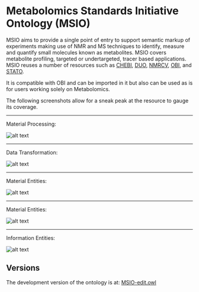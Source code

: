 # Metabolomics Standards Initiative Ontology (MSIO)

MSIO aims to provide a single point of entry to support semantic markup of experiments making use of NMR and MS techniques to identify, measure and quantify small molecules known as metabolites. MSIO covers metabolite profiling, targeted or undertargeted, tracer based applications. MSIO reuses a number of resources such as [CHEBI](https://www.ebi.ac.uk/ols/ontologies/chebi), [DUO](https://www.ebi.ac.uk/ols/ontologies/duo), [NMRCV](https://www.ebi.ac.uk/ols/ontologies/nmrcv), [OBI](https://www.ebi.ac.uk/ols/ontologies/obi),  and [STATO](https://www.ebi.ac.uk/ols/ontologies/stato).

It is compatible with OBI and can be imported in it but also can be used as is for users working solely on Metabolomics.

The following screenshots allow for a sneak peak at the resource to gauge its coverage.
_________
Material Processing:

![alt text](https://github.com/ISA-agents/MSIO/blob/master/docs/img/msio-material-processing.png "Logo Title Text 1")

_________
Data Transformation:

![alt text](https://github.com/ISA-agents/MSIO/blob/master/docs/img/msio-data-transformation.png "Logo Title Text 2")

_________
Material Entities:

![alt text](https://github.com/ISA-agents/MSIO/blob/master/docs/img/msio-material-entities.png "Logo Title Text 3")

_________
Material Entities:

![alt text](https://github.com/ISA-agents/MSIO/blob/master/docs/img/msio-material-entities-chebi-imports.png "Logo Title Text 4")

_________
Information Entities:

![alt text](https://github.com/ISA-agents/MSIO/blob/master/docs/img/msio-information-entities.png "Logo Title Text 5")

## Versions

The development version of the ontology is at: [MSIO-edit.owl](https://raw.githubusercontent.com/ISA-agents/MSIO/master/MSIO-edit.owl)
 
